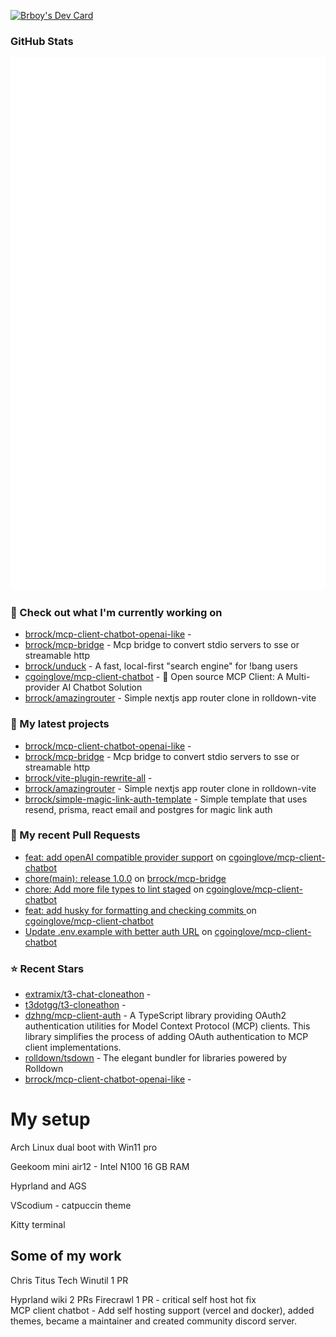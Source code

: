 <a href="https://app.daily.dev/brboy"><img src="https://api.daily.dev/devcards/v2/4Od30842NXiIC3it6dfHG.png?r=60c&type=default" width="356" alt="Brboy's Dev Card"/></a>
### GitHub Stats

<p align="left"><img src="https://raw.githubusercontent.com/brrock/brrock/main/github-metrics.svg" /></p>

### 👷 Check out what I'm currently working on

- [brrock/mcp-client-chatbot-openai-like](https://github.com/brrock/mcp-client-chatbot-openai-like) - 
- [brrock/mcp-bridge](https://github.com/brrock/mcp-bridge) - Mcp bridge to convert stdio servers to sse or streamable http
- [brrock/unduck](https://github.com/brrock/unduck) - A fast, local-first &#34;search engine&#34; for !bang users
- [cgoinglove/mcp-client-chatbot](https://github.com/cgoinglove/mcp-client-chatbot) - 🚀 Open source MCP Client: A Multi-provider AI Chatbot Solution
- [brrock/amazingrouter](https://github.com/brrock/amazingrouter) - Simple nextjs app router clone in rolldown-vite 
### 🌱 My latest projects

- [brrock/mcp-client-chatbot-openai-like](https://github.com/brrock/mcp-client-chatbot-openai-like) - 
- [brrock/mcp-bridge](https://github.com/brrock/mcp-bridge) - Mcp bridge to convert stdio servers to sse or streamable http
- [brrock/vite-plugin-rewrite-all](https://github.com/brrock/vite-plugin-rewrite-all) - 
- [brrock/amazingrouter](https://github.com/brrock/amazingrouter) - Simple nextjs app router clone in rolldown-vite 
- [brrock/simple-magic-link-auth-template](https://github.com/brrock/simple-magic-link-auth-template) - Simple template that uses resend, prisma, react email and postgres for magic link auth
### 🔨 My recent Pull Requests

- [feat: add openAI compatible provider support](https://github.com/cgoinglove/mcp-client-chatbot/pull/92) on [cgoinglove/mcp-client-chatbot](https://github.com/cgoinglove/mcp-client-chatbot)
- [chore(main): release 1.0.0](https://github.com/brrock/mcp-bridge/pull/2) on [brrock/mcp-bridge](https://github.com/brrock/mcp-bridge)
- [chore: Add more file types to lint staged](https://github.com/cgoinglove/mcp-client-chatbot/pull/76) on [cgoinglove/mcp-client-chatbot](https://github.com/cgoinglove/mcp-client-chatbot)
- [feat: add husky for formatting and checking commits ](https://github.com/cgoinglove/mcp-client-chatbot/pull/71) on [cgoinglove/mcp-client-chatbot](https://github.com/cgoinglove/mcp-client-chatbot)
- [Update .env.example with better auth URL](https://github.com/cgoinglove/mcp-client-chatbot/pull/59) on [cgoinglove/mcp-client-chatbot](https://github.com/cgoinglove/mcp-client-chatbot)
### ⭐ Recent Stars

- [extramix/t3-chat-cloneathon](https://github.com/extramix/t3-chat-cloneathon) - 
- [t3dotgg/t3-cloneathon](https://github.com/t3dotgg/t3-cloneathon) - 
- [dzhng/mcp-client-auth](https://github.com/dzhng/mcp-client-auth) - A TypeScript library providing OAuth2 authentication utilities for Model Context Protocol (MCP) clients. This library simplifies the process of adding OAuth authentication to MCP client implementations.
- [rolldown/tsdown](https://github.com/rolldown/tsdown) - The elegant bundler for libraries powered by Rolldown
- [brrock/mcp-client-chatbot-openai-like](https://github.com/brrock/mcp-client-chatbot-openai-like) - 
# My setup

Arch Linux dual boot with Win11 pro

Geekoom mini air12 - Intel N100 16 GB RAM

Hyprland and AGS 

VScodium - catpuccin theme

Kitty terminal

## Some of my work

Chris Titus Tech Winutil 1 PR

Hyprland wiki 2 PRs
Firecrawl 1 PR - critical self host hot fix <br/>
MCP client chatbot - Add self hosting support (vercel and docker), added themes, became a maintainer and created community discord server.
